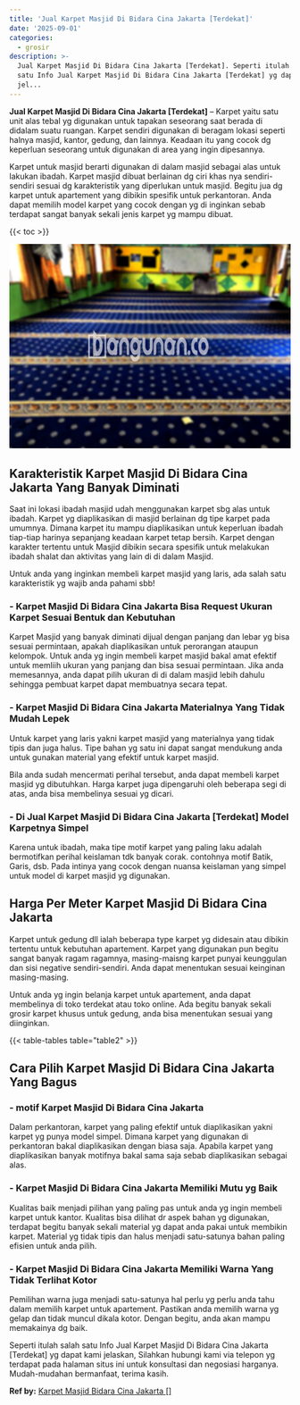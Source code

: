 ```yaml
---
title: 'Jual Karpet Masjid Di Bidara Cina Jakarta [Terdekat]'
date: '2025-09-01'
categories:
  - grosir
description: >-
  Jual Karpet Masjid Di Bidara Cina Jakarta [Terdekat]. Seperti itulah salah
  satu Info Jual Karpet Masjid Di Bidara Cina Jakarta [Terdekat] yg dapat kami
  jel...
---
```


**Jual Karpet Masjid Di Bidara Cina Jakarta \[Terdekat\]** – Karpet yaitu satu unit alas tebal yg digunakan untuk tapakan seseorang saat berada di didalam suatu ruangan. Karpet sendiri digunakan di beragam lokasi seperti halnya masjid, kantor, gedung, dan lainnya. Keadaan itu yang cocok dg keperluan seseorang untuk digunakan di area yang ingin dipesannya.

Karpet untuk masjid berarti digunakan di dalam masjid sebagai alas untuk lakukan ibadah. Karpet masjid dibuat berlainan dg ciri khas nya sendiri-sendiri sesuai dg karakteristik yang diperlukan untuk masjid. Begitu jua dg karpet untuk apartement yang dibikin spesifik untuk perkantoran. Anda dapat memilih model karpet yang cocok dengan yg di inginkan sebab terdapat sangat banyak sekali jenis karpet yg mampu dibuat.

{{< toc >}}

![Jual Karpet Masjid Di Bidara Cina Jakarta [Terdekat]](/images/grosir-karpet-murah-59.png)

## Karakteristik Karpet Masjid Di Bidara Cina Jakarta Yang Banyak Diminati

Saat ini lokasi ibadah masjid udah menggunakan karpet sbg alas untuk ibadah. Karpet yg diaplikasikan di masjid berlainan dg tipe karpet pada umumnya. Dimana karpet itu mampu diaplikasikan untuk keperluan ibadah tiap-tiap harinya sepanjang keadaan karpet tetap bersih. Karpet dengan karakter tertentu untuk Masjid dibikin secara spesifik untuk melakukan ibadah shalat dan aktivitas yang lain di di dalam Masjid.

Untuk anda yang inginkan membeli karpet masjid yang laris, ada salah satu karakteristik yg wajib anda pahami sbb!

### \- Karpet Masjid Di Bidara Cina Jakarta Bisa Request Ukuran Karpet Sesuai Bentuk dan Kebutuhan

Karpet Masjid yang banyak diminati dijual dengan panjang dan lebar yg bisa sesuai permintaan, apakah diaplikasikan untuk perorangan ataupun kelompok. Untuk anda yg ingin membeli karpet masjid bakal amat efektif untuk memliih ukuran yang panjang dan bisa sesuai permintaan. Jika anda memesannya, anda dapat pilih ukuran di di dalam masjid lebih dahulu sehingga pembuat karpet dapat membuatnya secara tepat.

### \- Karpet Masjid Di Bidara Cina Jakarta Materialnya Yang Tidak Mudah Lepek

Untuk karpet yang laris yakni karpet masjid yang materialnya yang tidak tipis dan juga halus. Tipe bahan yg satu ini dapat sangat mendukung anda untuk gunakan material yang efektif untuk karpet masjid.

Bila anda sudah mencermati perihal tersebut, anda dapat membeli karpet masjid yg dibutuhkan. Harga karpet juga dipengaruhi oleh beberapa segi di atas, anda bisa membelinya sesuai yg dicari.

### \- Di Jual Karpet Masjid Di Bidara Cina Jakarta \[Terdekat\] Model Karpetnya Simpel

Karena untuk ibadah, maka tipe motif karpet yang paling laku adalah bermotifkan perihal keislaman tdk banyak corak. contohnya motif Batik, Garis, dsb. Pada intinya yang cocok dengan nuansa keislaman yang simpel untuk model di karpet masjid yg digunakan.

## Harga Per Meter Karpet Masjid Di Bidara Cina Jakarta

Karpet untuk gedung dll ialah beberapa type karpet yg didesain atau dibikin tertentu untuk kebutuhan apartement. Karpet yang digunakan pun begitu sangat banyak ragam ragamnya, masing-maisng karpet punyai keunggulan dan sisi negative sendiri-sendiri. Anda dapat menentukan sesuai keinginan masing-masing.

Untuk anda yg ingin belanja karpet untuk apartement, anda dapat membelinya di toko terdekat atau toko online. Ada begitu banyak sekali grosir karpet khusus untuk gedung, anda bisa menentukan sesuai yang diinginkan.

{{< table-tables table="table2" >}}

## Cara Pilih Karpet Masjid Di Bidara Cina Jakarta Yang Bagus

### \- motif Karpet Masjid Di Bidara Cina Jakarta

Dalam perkantoran, karpet yang paling efektif untuk diaplikasikan yakni karpet yg punya model simpel. Dimana karpet yang digunakan di perkantoran bakal diaplikasikan dengan biasa saja. Apabila karpet yang diaplikasikan banyak motifnya bakal sama saja sebab diaplikasikan sebagai alas.

### \- Karpet Masjid Di Bidara Cina Jakarta Memiliki Mutu yg Baik

Kualitas baik menjadi pilihan yang paling pas untuk anda yg ingin membeli karpet untuk kantor. Kualitas bisa dilihat dr aspek bahan yg digunakan, terdapat begitu banyak sekali material yg dapat anda pakai untuk membikin karpet. Material yg tidak tipis dan halus menjadi satu-satunya bahan paling efisien untuk anda pilih.

### \- Karpet Masjid Di Bidara Cina Jakarta Memiliki Warna Yang Tidak Terlihat Kotor

Pemilihan warna juga menjadi satu-satunya hal perlu yg perlu anda tahu dalam memilih karpet untuk apartement. Pastikan anda memilih warna yg gelap dan tidak muncul dikala kotor. Dengan begitu, anda akan mampu memakainya dg baik.

Seperti itulah salah satu Info Jual Karpet Masjid Di Bidara Cina Jakarta \[Terdekat\] yg dapat kami jelaskan, Silahkan hubungi kami via telepon yg terdapat pada halaman situs ini untuk konsultasi dan negosiasi harganya. Mudah-mudahan bermanfaat, terima kasih.

**Ref by:**  [Karpet Masjid Bidara Cina Jakarta []](https://id.wikipedia.org/wiki/Karpet)

